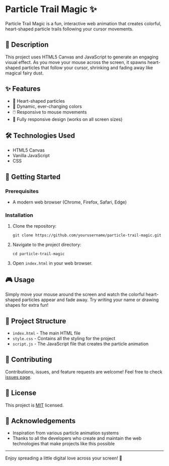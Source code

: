 #  Particle Trail Magic ✨

Particle Trail Magic is a fun, interactive web animation that creates colorful, heart-shaped particle trails following your cursor movements.

## 📖 Description

This project uses HTML5 Canvas and JavaScript to generate an engaging visual effect. As you move your mouse across the screen, it spawns heart-shaped particles that follow your cursor, shrinking and fading away like magical fairy dust.

## ✨ Features

- 💖 Heart-shaped particles
- 🌈 Dynamic, ever-changing colors
- 🖱️ Responsive to mouse movements
- 📱 Fully responsive design (works on all screen sizes)

## 🛠️ Technologies Used

- HTML5 Canvas
- Vanilla JavaScript
- CSS

## 🚀 Getting Started

### Prerequisites

- A modern web browser (Chrome, Firefox, Safari, Edge)

### Installation

1. Clone the repository:
   ```
   git clone https://github.com/yourusername/particle-trail-magic.git
   ```
2. Navigate to the project directory:
   ```
   cd particle-trail-magic
   ```
3. Open `index.html` in your web browser.

## 🎮 Usage

Simply move your mouse around the screen and watch the colorful heart-shaped particles appear and fade away. Try writing your name or drawing shapes for extra fun!

## 📁 Project Structure

- `index.html` - The main HTML file
- `style.css` - Contains all the styling for the project
- `script.js` - The JavaScript file that creates the particle animation

## 🤝 Contributing

Contributions, issues, and feature requests are welcome! Feel free to check [issues page](https://github.com/yourusername/particle-trail-magic/issues).

## 📜 License

This project is [MIT](https://choosealicense.com/licenses/mit/) licensed.

## 👏 Acknowledgements

- Inspiration from various particle animation systems
- Thanks to all the developers who create and maintain the web technologies that make projects like this possible

---

Enjoy spreading a little digital love across your screen! 🎉
